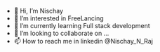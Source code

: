 - 👋 Hi, I’m Nischay
- 👀 I’m interested in FreeLancing
- 🌱 I’m currently learning Full stack development
- 💞️ I’m looking to collaborate on ...
- 📫 How to reach me in linkedin @Nischay_N_Raj

<!---
Nischaynraj1810/Nischaynraj1810 is a ✨ special ✨ repository because its `README.md` (this file) appears on your GitHub profile.
You can click the Preview link to take a look at your changes.
--->
